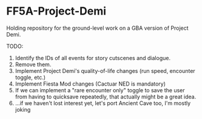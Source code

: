 # FF5A-Project-Demi
Holding repository for the ground-level work on a GBA version of Project Demi.

TODO:
1) Identify the IDs of all events for story cutscenes and dialogue.
2) Remove them.
3) Implement Project Demi's quality-of-life changes (run speed, encounter toggle, etc.)
4) Implement Fiesta Mod changes (Cactuar NED is mandatory)
5) If we can implement a "rare encounter only" toggle to save the user from having to quicksave repeatedly, that actually might be a great idea.
6) ...if we haven't lost interest yet, let's port Ancient Cave too, I'm mostly joking

